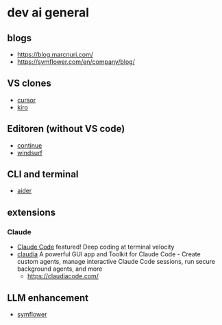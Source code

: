 # dev ai general

## blogs

* https://blog.marcnuri.com/
* https://symflower.com/en/company/blog/

## VS clones

* [cursor](https://cursor.com/)
* [kiro](https://kiro.dev/)

## Editoren (without VS code)

* [continue](https://www.continue.dev/)
* [windsurf](https://windsurf.com/)

## CLI and terminal

* [aider](https://aider.chat/)

## extensions

### Claude

* [Claude Code](https://www.anthropic.com/claude-code) featured!
  Deep coding at terminal velocity
* [claudia](https://github.com/getAsterisk/claudia)
  A powerful GUI app and Toolkit for Claude Code - Create custom agents, manage interactive Claude Code sessions, run secure background agents, and more
  + https://claudiacode.com/

## LLM enhancement

* [symflower](https://symflower.com/en/)
